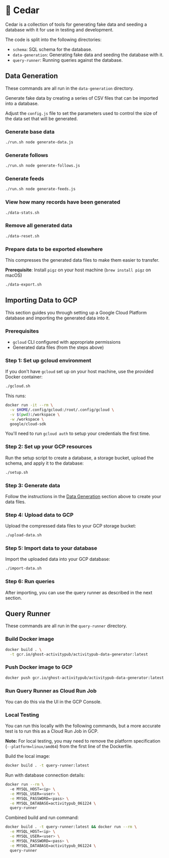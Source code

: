 # 🌳 Cedar

Cedar is a collection of tools for generating fake data and seeding a
database with it for use in testing and development.

The code is split into the following directories:

- `schema`: SQL schema for the database.
- `data-generation`: Generating fake data and seeding the database
  with it.
- `query-runner`: Running queries against the database.

## Data Generation

These commands are all run in the `data-generation` directory.

Generate fake data by creating a series of CSV files that can be
imported into a database.

Adjust the `config.js` file to set the parameters used to control the
size of the data set that will be generated.

### Generate base data

```bash
./run.sh node generate-data.js
```

### Generate follows

```bash
./run.sh node generate-follows.js
```

### Generate feeds

```bash
./run.sh node generate-feeds.js
```

### View how many records have been generated

```bash
./data-stats.sh
```

### Remove all generated data

```bash
./data-reset.sh
```

### Prepare data to be exported elsewhere

This compresses the generated data files to make them easier to
transfer.

**Prerequisite**: Install `pigz` on your host machine (`brew install
pigz` on macOS)

```bash
./data-export.sh
```

## Importing Data to GCP

This section guides you through setting up a Google Cloud Platform
database and importing the generated data into it.

### Prerequisites

- `gcloud` CLI configured with appropriate permissions
- Generated data files (from the steps above)

### Step 1: Set up gcloud environment

If you don't have `gcloud` set up on your host machine, use the
provided Docker container:

```bash
./gcloud.sh
```

This runs:
```bash
docker run -it --rm \
  -v $HOME/.config/gcloud:/root/.config/gcloud \
  -v $(pwd):/workspace \
  -w /workspace \
  google/cloud-sdk
```

You'll need to run `gcloud auth` to setup your credentials the first
time.

### Step 2: Set up your GCP resources

Run the setup script to create a database, a storage bucket, upload
the schema, and apply it to the database:

```bash
./setup.sh
```

### Step 3: Generate data

Follow the instructions in the [Data Generation](#data-generation)
section above to create your data files.

### Step 4: Upload data to GCP

Upload the compressed data files to your GCP storage bucket:

```bash
./upload-data.sh
```

### Step 5: Import data to your database

Import the uploaded data into your GCP database:

```bash
./import-data.sh
```

### Step 6: Run queries

After importing, you can use the query runner as described in the next
section.

## Query Runner

These commands are all run in the `query-runner` directory.

### Build Docker image

```bash
docker build . \
  -t gcr.io/ghost-activitypub/activitypub-data-generator:latest
```

### Push Docker image to GCP

```bash
docker push gcr.io/ghost-activitypub/activitypub-data-generator:latest
```

### Run Query Runner as Cloud Run Job

You can do this via the UI in the GCP Console.

### Local Testing

You can run this locally with the following commands, but a more
accurate test is to run this as a Cloud Run Job in GCP.

**Note:** For local testing, you may need to remove the platform
specification (`--platform=linux/amd64`) from the first line of the
Dockerfile.

Build the local image:
```bash
docker build . -t query-runner:latest
```

Run with database connection details:
```bash
docker run --rm \ 
  -e MYSQL_HOST=<ip> \
  -e MYSQL_USER=<user> \
  -e MYSQL_PASSWORD=<pass> \
  -e MYSQL_DATABASE=activitypub_061224 \
  query-runner
```

Combined build and run command:
```bash
docker build . -t query-runner:latest && docker run --rm \
  -e MYSQL_HOST=<ip> \
  -e MYSQL_USER=<user> \
  -e MYSQL_PASSWORD=<pass> \
  -e MYSQL_DATABASE=activitypub_061224 \
  query-runner
```

